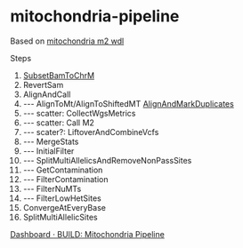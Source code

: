 # mitochondria-pipeline  
  
 Based on [mitochondria m2 wdl](https://github.com/broadinstitute/gatk/tree/2e6045a259ed2ded3e9036a5b44a1f8ba330860d/scripts/mitochondria_m2_wdl)
   
  Steps  
  1.  [SubsetBamToChrM](https://github.com/cwl-apps/mitochondria-pipeline/blob/60097661bd453cd7fbfa6c26c58f6b2757b4e833/scripts/MitochondriaPipeline.wdl#L192)
  2.  RevertSam
  3.  AlignAndCall  
  4.  --- AlignToMt/AlignToShiftedMT [AlignAndMarkDuplicates](https://github.com/cwl-apps/mitochondria-pipeline/blob/508b4d6ca88d9182d0277fb90c8b8e9ae70fb1c5/scripts/AlignmentPipeline.wdl#L56)  
  5.  --- scatter: CollectWgsMetrics 
  6.  --- scatter: Call M2  
  7. --- scater?: LiftoverAndCombineVcfs
  1. --- MergeStats
  13. --- InitialFilter
  14. --- SplitMultiAllelicsAndRemoveNonPassSites
  15. --- GetContamination
  16. --- FilterContamination
  17. --- FilterNuMTs
  18. --- FilterLowHetSites
  20.  ConvergeAtEveryBase
  21.  SplitMultiAllelicSites

[Dashboard ⋅ BUILD: Mitochondria Pipeline](https://platform.sb.biodatacatalyst.nhlbi.nih.gov/u/dave/build-mitochondria-pipeline/) 
